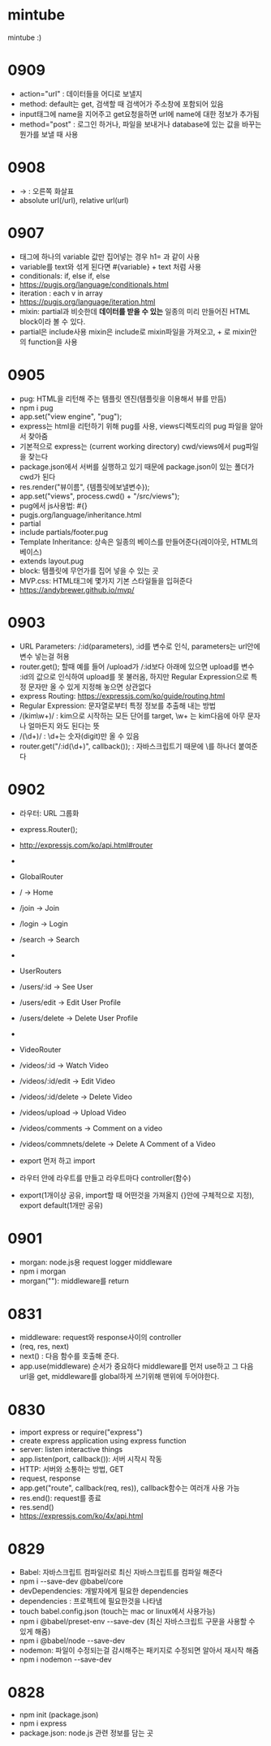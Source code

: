 # mintube
 mintube :)

# 0909
- action="url" : 데이터들을 어디로 보낼지
- method: default는 get, 검색할 때 검색어가 주소창에 포함되어 있음
- input태그에 name을 지어주고 get요청을하면 url에 name에 대한 정보가 추가됨
- method="post" : 로그인 하거나, 파일을 보내거나 database에 있는 값을 바꾸는 뭔가를 보낼 때 사용

# 0908
- &rarr; : 오른쪽 화살표
- absolute url(/url), relative url(url)

# 0907
- 태그에 하나의 variable 값만 집어넣는 경우 h1= 과 같이 사용
- variable를 text와 섞게 된다면 #{variable} + text 처럼 사용
- conditionals: if, else if, else
- https://pugjs.org/language/conditionals.html
- iteration : each v in array
- https://pugjs.org/language/iteration.html
- mixin: partial과 비슷한데 **데이터를 받을 수 있는** 일종의 미리 만들어진 HTML block이라 볼 수 있다.
- partial은 include사용 mixin은 include로 mixin파일을 가져오고, + 로 mixin안의 function을 사용

# 0905
 - pug: HTML을 리턴해 주는 템플릿 엔진(템플릿을 이용해서 뷰를 만듬)
 - npm i pug
 - app.set("view engine", "pug");
 - express는 html을 리턴하기 위해 pug를 사용, views디렉토리의 pug 파일을 알아서 찾아줌
 - 기본적으로 express는 (current working directory) cwd/views에서 pug파일을 찾는다
 - package.json에서 서버를 실행하고 있기 때문에 package.json이 있는 폴더가 cwd가 된다
 - res.render("뷰이름", {템플릿에보낼변수}); 
 - app.set("views", process.cwd() + "/src/views");
 - pug에서 js사용법: #{}
 - pugjs.org/language/inheritance.html
 - partial
 - include partials/footer.pug
 - Template Inheritance: 상속은 일종의 베이스를 만들어준다(레이아웃, HTML의 베이스) 
 - extends layout.pug
 - block: 템플릿에 무언가를 집어 넣을 수 있는 곳
 - MVP.css: HTML태그에 몇가지 기본 스타일들을 입혀준다
 - https://andybrewer.github.io/mvp/

 # 0903
 - URL Parameters: /:id(parameters), :id를 변수로 인식, parameters는 url안에 변수 넣는걸 허용
 - router.get(); 할때 예를 들어 /upload가 /:id보다 아래에 있으면 upload를 변수 :id의 값으로 인식하여 upload를 못 불러옴, 하지만 Regular Expression으로 특정 문자만 올 수 있게 지정해 놓으면 상관없다
 - express Routing: https://expressjs.com/ko/guide/routing.html
 - Regular Expression: 문자열로부터 특정 정보를 추출해 내는 방법
 - /(kim\w+)/ : kim으로 시작하는 모든 단어를 target, \w+ 는 kim다음에 아무 문자나 얼마든지 와도 된다는 뜻
 - /(\d+)/ : \d+는 숫자(digit)만 올 수 있음
 - router.get("/:id(\\d+)", callback()); : 자바스크립트기 때문에 \를 하나더 붙여준다

# 0902
 - 라우터: URL 그룹화
 - express.Router();
 - http://expressjs.com/ko/api.html#router
 - 
 - GlobalRouter
 - / -> Home
 - /join -> Join
 - /login -> Login
 - /search -> Search
 - 
 - UserRouters
 - /users/:id -> See User
 - /users/edit -> Edit User Profile
 - /users/delete -> Delete User Profile
 - 
 - VideoRouter
 - /videos/:id -> Watch Video
 - /videos/:id/edit -> Edit Video
 - /videos/:id/delete -> Delete Video
 - /videos/upload -> Upload Video
 - /videos/comments -> Comment on a video
 - /videos/commnets/delete -> Delete A Comment of a Video

 - export 먼저 하고 import
 - 라우터 안에 라우트를 만들고 라우트마다 controller(함수)
 - export(1개이상 공유, import할 때 어떤것을 가져올지 {}안에 구체적으로 지정), export default(1개만 공유)

# 0901

 - morgan: node.js용 request logger middleware
 - npm i morgan
 - morgan(""): middleware를 return

# 0831

 - middleware: request와 response사이의 controller
 - (req, res, next)
 - next() : 다음 함수를 호출해 준다.
 - app.use(middleware) 순서가 중요하다 middleware를 먼저 use하고 그 다음 url을 get, middleware를 global하게 쓰기위해 맨위에 두어야한다.


# 0830

 - import express or require("express")
 - create express application using express function
 - server: listen interactive things
 - app.listen(port, callback()): 서버 시작시 작동
 - HTTP: 서버와 소통하는 방법, GET
 -  request, response
 -  app.get("route", callback(req, res)), callback함수는 여러개 사용 가능
 -  res.end(): request를 종료
 -  res.send()
 -  https://expressjs.com/ko/4x/api.html

# 0829

 - Babel: 자바스크립트 컴파일러로 최신 자바스크립트를 컴파일 해준다
 - npm i --save-dev @babel/core
 - devDependencies: 개발자에게 필요한 dependencies
 - dependencies : 프로젝트에 필요한것을 나타냄
 - touch babel.config.json (touch는 mac or linux에서 사용가능)
 - npm i @babel/preset-env --save-dev (최신 자바스크립트 구문을 사용할 수 있게 해줌)
 - npm i @babel/node --save-dev
 - nodemon: 파일이 수정되는걸 감시해주는 패키지로 수정되면 알아서 재시작 해줌
 - npm i nodemon --save-dev

# 0828

 - npm init (package.json)
 - npm i express
 - package.json: node.js 관련 정보를 담는 곳